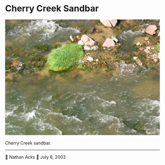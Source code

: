 # Cherry Creek Sandbar

![Water flows around a clump of grass growing on a sandbar in Cherry Creek](assets/ddad604f68d3f31cfdb98cb554e762ae.webp)

Cherry Creek sandbar.

- - - -

👤 Nathan Acks
📅 July 8, 2003
